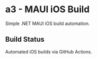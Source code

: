 ﻿# a3 - MAUI iOS Build

Simple .NET MAUI iOS build automation.

## Build Status
Automated iOS builds via GitHub Actions.
